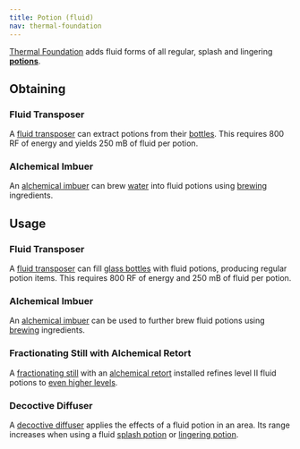 ```yaml
---
title: Potion (fluid)
nav: thermal-foundation
---
```


[Thermal Foundation](/docs/thermal-foundation/) adds fluid forms of all regular,
splash and lingering **[potions](https://minecraft.gamepedia.com/Potion)**.


Obtaining
---------

### Fluid Transposer
A [fluid transposer](/docs/fluid-transposer/) can extract potions from their
[bottles](https://minecraft.gamepedia.com/Glass_Bottle). This requires 800 RF of
energy and yields 250 mB of fluid per potion.

### Alchemical Imbuer
An [alchemical imbuer](/docs/alchemical-imbuer/) can brew
[water](https://minecraft.gamepedia.com/Water) into fluid potions using
[brewing](https://minecraft.gamepedia.com/Brewing) ingredients.


Usage
-----

### Fluid Transposer
A [fluid transposer](/docs/fluid-transposer/) can fill [glass
bottles](https://minecraft.gamepedia.com/Glass_Bottle) with fluid potions,
producing regular potion items. This requires 800 RF of energy and 250 mB of
fluid per potion.

### Alchemical Imbuer
An [alchemical imbuer](/docs/alchemical-imbuer/) can be used to further brew
fluid potions using [brewing](https://minecraft.gamepedia.com/Brewing)
ingredients.

### Fractionating Still with Alchemical Retort
A [fractionating still](/docs/fractionating-still/) with an [alchemical
retort](/docs/augment-alchemical-retort/) installed refines level II fluid
potions to [even higher levels](/docs/cofh-core-potions/#stronger-potions).

### Decoctive Diffuser
A [decoctive diffuser](/docs/decoctive-diffuser/) applies the effects of a fluid
potion in an area. Its range increases when using a fluid [splash
potion](https://minecraft.gamepedia.com/Splash_Potion) or [lingering
potion](https://minecraft.gamepedia.com/Lingering_Potion).
